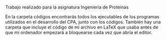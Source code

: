 Trabajo realizado para la asignatura Ingenieria de Proteinas

En la carpeta códigos encontrarás todos los ejecutables de los programas utilizados en el desarrollo del CPA, junto con los códigos. También hay una carpeta que incluye el código de mi archivo en LaTeX que usaba antes de que mi ordenador empezará a bloquearse cada vez que abría el editor. 
